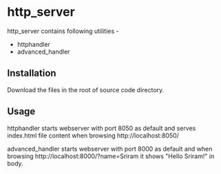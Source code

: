 # http_server

http_server contains following utilities -
- httphandler
- advanced_handler

## Installation

Download the files in the root of source code directory.

## Usage
httphandler starts webserver with port 8050 as default and serves index.html file content when browsing http://localhost:8050/

advanced_handler starts webserver with port 8000 as default and when browsing http://localhost:8000/?name=Sriram it shows "Hello Sriram!" in body.
